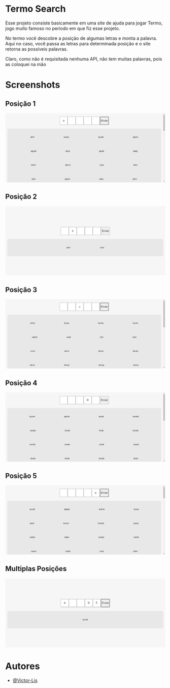 # Termo Search
 
Esse projeto consiste basicamente em uma site de ajuda para jogar Termo, jogo muito famoso no período em que fiz esse projeto. 

No termo você descobre a posição de algumas letras e monta a palavra. Aqui no caso, você passa as letras para determinada posição e o site retorna as possíveis palavras.

Claro, como não é requisitada nenhuma API, não tem muitas palavras, pois as coloquei na mão

# Screenshots

## Posição 1

![](https://github.com/Victor-Lis/Termo-Search/blob/main/ProjectImages/A.png)

## Posição 2

![](https://github.com/Victor-Lis/Termo-Search/blob/main/ProjectImages/B.png)

## Posição 3

![](https://github.com/Victor-Lis/Termo-Search/blob/main/ProjectImages/C.png)

## Posição 4

![](https://github.com/Victor-Lis/Termo-Search/blob/main/ProjectImages/D.png)

## Posição 5

![](https://github.com/Victor-Lis/Termo-Search/blob/main/ProjectImages/E.png)

## Multiplas Posições

![](https://github.com/Victor-Lis/Termo-Search/blob/main/ProjectImages/ADE%20(acude).png)

# Autores

- [@Victor-Lis](https://github.com/Victor-Lis)
